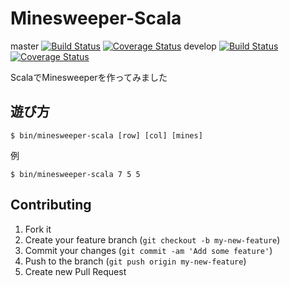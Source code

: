 Minesweeper-Scala
==================
master [![Build Status](https://travis-ci.org/kurochan/minesweeper-scala.svg?branch=master)](https://travis-ci.org/kurochan/minesweeper-scala)
[![Coverage Status](https://coveralls.io/repos/kurochan/minesweeper-scala/badge.png?branch=master)](https://coveralls.io/r/kurochan/minesweeper-scala?branch=master)
develop [![Build Status](https://travis-ci.org/kurochan/minesweeper-scala.svg?branch=develop)](https://travis-ci.org/kurochan/minesweeper-scala)
[![Coverage Status](https://coveralls.io/repos/kurochan/minesweeper-scala/badge.png?branch=develop)](https://coveralls.io/r/kurochan/minesweeper-scala?branch=develop)

ScalaでMinesweeperを作ってみました

## 遊び方

```
$ bin/minesweeper-scala [row] [col] [mines]
```

例
```
$ bin/minesweeper-scala 7 5 5
```

## Contributing

1. Fork it
2. Create your feature branch (`git checkout -b my-new-feature`)
3. Commit your changes (`git commit -am 'Add some feature'`)
4. Push to the branch (`git push origin my-new-feature`)
5. Create new Pull Request
